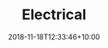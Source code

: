---
title: "Electrical"
date: 2018-11-18T12:33:46+10:00
weight: 1
excerpt: Lighting, outlets, breaker issues, fixture installs, troubleshooting, code compliance
---